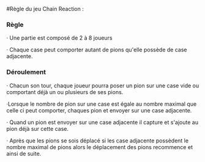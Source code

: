 #Règle du jeu Chain Reaction :

### Règle

· Une partie est composé de 2 à 8 joueurs

· Chaque case peut comporter autant de pions qu'elle possède de case adjacente.


### Déroulement

· Chacun son tour, chaque joueur pourra poser un pion sur une case vide ou comportant déjà un ou plusieurs de ses pions.

·Lorsque le nombre de pion sur une case est égale au nombre maximal que celle ci peut comporter, chaques pion et envoyer sur une case adjacente.

· Quand un pion est envoyer sur une case adjacente il capture et s'ajoute au pion déjà sur cette case.

· Après que les pions se sois déplacé si les case adjacente possèdent le nombre maximal de pions alors le déplacement des pions recommence et ainsi de suite.
